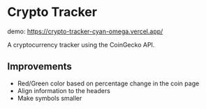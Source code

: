 
# Crypto Tracker

demo: https://crypto-tracker-cyan-omega.vercel.app/

A cryptocurrency tracker using the CoinGecko API.




## Improvements

- Red/Green color based on percentage change in the coin page
- Align information to the headers
- Make symbols smaller

